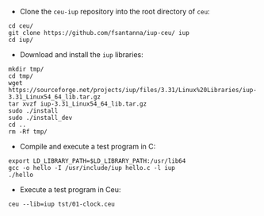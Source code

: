 - Clone the `ceu-iup` repository into the root directory of `ceu`:

```
cd ceu/
git clone https://github.com/fsantanna/iup-ceu/ iup
cd iup/
```

- Download and install the `iup` libraries:

```
mkdir tmp/
cd tmp/
wget https://sourceforge.net/projects/iup/files/3.31/Linux%20Libraries/iup-3.31_Linux54_64_lib.tar.gz
tar xvzf iup-3.31_Linux54_64_lib.tar.gz
sudo ./install
sudo ./install_dev
cd ..
rm -Rf tmp/
```

- Compile and execute a test program in C:

```
export LD_LIBRARY_PATH=$LD_LIBRARY_PATH:/usr/lib64
gcc -o hello -I /usr/include/iup hello.c -l iup
./hello
```

- Execute a test program in Ceu:

```
ceu --lib=iup tst/01-clock.ceu
```
